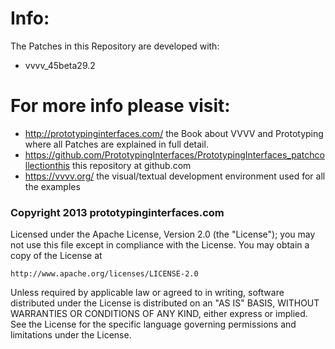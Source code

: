 # Info:  
The Patches in this Repository are developed with:  
* vvvv_45beta29.2  

# For more info please visit:  
* http://prototypinginterfaces.com/ the Book about VVVV and Prototyping where all Patches are explained in full detail.  
* https://github.com/PrototypingInterfaces/PrototypingInterfaces_patchcollectionthis this repository at github.com  
* https://vvvv.org/ the visual/textual development environment used for all the examples




### Copyright 2013 prototypinginterfaces.com  

Licensed under the Apache License, Version 2.0 (the "License");
you may not use this file except in compliance with the License.
You may obtain a copy of the License at  

    http://www.apache.org/licenses/LICENSE-2.0  

Unless required by applicable law or agreed to in writing, software
distributed under the License is distributed on an "AS IS" BASIS,
WITHOUT WARRANTIES OR CONDITIONS OF ANY KIND, either express or implied.
See the License for the specific language governing permissions and
limitations under the License.  

